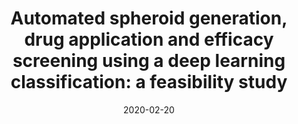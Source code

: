 ---
# Documentation: https://wowchemy.com/docs/managing-content/

title: 'Automated spheroid generation, drug application and efficacy screening using a deep learning classification: a feasibility study'
subtitle: ''
summary: ''
authors:
- Leo Benning
- Andreas Peintner
- Günter Finkenzeller
- Lukas Peintner
tags: []
categories: []
date: '2020-02-20'
lastmod: 2020-02-20T08:38:33+02:00
featured: false
draft: false

# Featured image
# To use, add an image named `featured.jpg/png` to your page's folder.
# Focal points: Smart, Center, TopLeft, Top, TopRight, Left, Right, BottomLeft, Bottom, BottomRight.
image:
  caption: ''
  focal_point: ''
  preview_only: false

# Projects (optional).
#   Associate this post with one or more of your projects.
#   Simply enter your project's folder or file name without extension.
#   E.g. `projects = ["internal-project"]` references `content/project/deep-learning/index.md`.
#   Otherwise, set `projects = []`.
projects: []
publishDate: '2020-02-20T06:38:33.705018Z'
publication_types:
- '1'
abstract: ''
publication: '*Scientific Reports*'
url_pdf: https://www.nature.com/articles/s41598-020-67960-0
links:
- name: Link
  url: https://www.nature.com/articles/s41598-020-67960-0
---